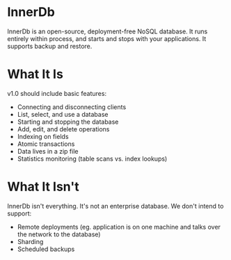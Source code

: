 InnerDb
=======
InnerDb is an open-source, deployment-free NoSQL database. It runs entirely within process, and starts and stops with your applications. It supports backup and restore.

What It Is
==========
v1.0 should include basic features:

- Connecting and disconnecting clients
- List, select, and use a database
- Starting and stopping the database
- Add, edit, and delete operations
- Indexing on fields
- Atomic transactions
- Data lives in a zip file
- Statistics monitoring (table scans vs. index lookups)

What It Isn't
=============
InnerDb isn't everything. It's not an enterprise database. We don't intend to support:

- Remote deployments (eg. application is on one machine and talks over the network to the database)
- Sharding
- Scheduled backups
